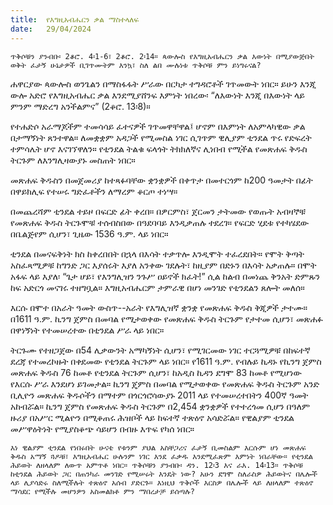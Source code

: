 ```yaml
---
title:  የእግዚአብሔርን ቃል ማስተላለፍ
date:   29/04/2024
---
```


`ጥቅሶቹን ያንብቡ፡ 2ቆሮ. 4፡1-6፣ 2ቆሮ. 2፡14። ጳውሎስ የእግዚአብሔርን ቃል እውነት በሚያውጅበት ወቅት ፈታኝ ሁኔታዎች ቢገጥሙትም እንኳ፣ ስለ ልበ ሙሉነቱ ጥቅሶቹ ምን ይነግሩናል?`

ሐዋርያው ጳውሎስ ወንጌልን በማስፋፋት ሥራው በርካታ ተግዳሮቶች ገጥመውት ነበር። ይሁን እንጂ ውሎ አድሮ የእግዚአብሔር ቃል እንደሚያሸንፍ እምነት ነበረው፡ “ለእውነት እንጂ በእውነት ላይ ምንም ማድረግ አንችልምና” (2ቆሮ. 13፡8)።

የተሐድሶ አራማጆችም ተመሳሳይ ፈተናዎች ገጥመዋቸዋል፤ ሆኖም በእምነት ለአምላካዊው ቃል በታማኝነት ጸንተዋል። ለመቋቋም አዳጋች የሚመስል ነገር ሲገጥም ዊሊያም ቲንደል ጥሩ የድፍረት ተምሳሌት ሆኖ እናገኘዋለን። የቲንደል ትልቁ ፍላጎት ትክክለኛና ሊነበብ የሚችል የመጽሐፍ ቅዱስ ትርጉም ለእንግሊዛውያኑ መስጠት ነበር።

መጽሐፍ ቅዱስን በመጀመሪያ ከተጻፉባቸው ቋንቋዎች በቀጥታ በመተርጎም ከ200 ዓመታት በፊት በዋይክሊፍ የተሠሩ ግድፈቶችን ለማረም ቆርጦ ተነሣ።

በመጨረሻም ቲንደል ተይዞ በፍርድ ፊት ቀረበ። በዎርምስ፣ ጀርመን ታትመው የወጡት አብዛኞቹ የመጽሐፍ ቅዱስ ትርጉሞቹ ተሰብስበው በዓደባባይ እንዲቃጠሉ ተደረገ። የፍርድ ሂደቱ የተካሄደው በቤልጅየም ሲሆን፣ ጊዜው 1536 ዓ.ም. ላይ ነበር።

ቲንደል በመናፍቅነት ክስ ከቀረበበት በኋላ በእሳት ተቃጥሎ እንዲሞት ተፈረደበት። የሞት ቅጣት አስፈጻሚዎቹ ከግንድ ጋር እያሰሩት እያለ አንቀው ገደሉት፣ ከዚያም በድኑን በእሳት አቃጠሉ። በሞት አፋፍ ላይ እያለ፡ “ጌታ ሆይ፣ የእንግሊዝን ንጉሥ ዐይኖች ክፈት!” ሲል ከልብ በመነጨ ቅንአት ድምጹን ከፍ አድርጎ መናገሩ ተዘግቧል። እግዚአብሔርም ታምራዊ በሆነ መንገድ የቲንደልን ጸሎት መለሰ።

እርሱ በሞተ በአራት ዓመት ውስጥ--አራት የእግሊዝኛ ቋንቋ የመጽሐፍ ቅዱስ ቅጂዎች ታተሙ። በ1611 ዓ.ም. ኪንግ ጀምስ በመባል የሚታወቀው የመጽሐፍ ቅዱስ ትርጉም የታተመ ሲሆን፣ መጽሐፉ በዋነኝነት የተመሠረተው በቲንደል ሥራ ላይ ነበር።

ትርጉሙ የተዘጋጀው በ54 ሊቃውንት አማካኝነት ሲሆን፣ የሚገርመው ነገር ተርጓሚዎቹ በከፍተኛ ደረጃ የተመረኮዙት በቀደመው የቲንደል ትርጉም ላይ ነበር። የ1611 ዓ.ም. የብሉይ ኪዳኑ የኪንግ ጀምስ መጽሐፍ ቅዱስ 76 ከመቶ የቲንደል ትርጉም ሲሆን፣ ከአዲስ ኪዳን ደግሞ 83 ከመቶ የሚሆነው የእርሱ ሥራ እንደሆነ ይገመታል። ኪንግ ጄምስ በመባል የሚታወቀው የመጽሐፍ ቅዱስ ትርጉም አንድ ቢሊዮን መጽሐፍ ቅዱሶችን በማተም በጎርጎሮሳውያኑ 2011 ላይ የተመሠረተበትን 400ኛ ዓመት አከብሯል። ኪንግ ጀምስ የመጽሐፍ ቅዱስ ትርጉም በ2,454 ቋንቋዎች የተተረጎመ ሲሆን በዓለም ዙሪያ በአሥር ሚልዮን በሚቆጠሩ ሕዝቦች ላይ ከፍተኛ ተጽዕኖ አሳድሯል። የዊልያም ቲንደል መሥዋዕትነት የሚያስቆጭ ሳይሆን በብዙ እጥፍ የካሰ ነበር።

`እነ ዊልያም ቲንደል የነበሩበት ሁናቴ የቱንም ያህል አስቸጋሪና ፈታኝ ቢመስልም እርሱም ሆነ መጽሐፍ ቅዱስ አማኝ ጓዶቹ፣ እግዚአብሔር ሁሉንም ነገር እንደ ፈቃዱ እንደሚፈጽም እምነት ነበራቸው። የቲንደል ሕይወት ለዘላለም ለውጥ አምጥቶ ነበር። ጥቅሶቹን ያንብቡ፡ ዳን. 12፡3 እና ራእ. 14፡13። ጥቅሶቹ ከቲንደል ሕይወት ጋር በጠንካራ መንገድ የሚሠሩት እንዴት ነው? አሁን ደግሞ ስለራስዎ ሕይወትና በሌሎች ላይ ሊያሳድሩ ስለሚችሉት ተጽዕኖ አሰብ ያድርጉ። እነዚህ ጥቅሶች እርስዎ በሌሎች ላይ ለዘላለም ተጽዕኖ ማሳደር የሚችሉ መሆንዎን አስመልክቶ ምን ማበረታቻ ይሰጣሉ?`
